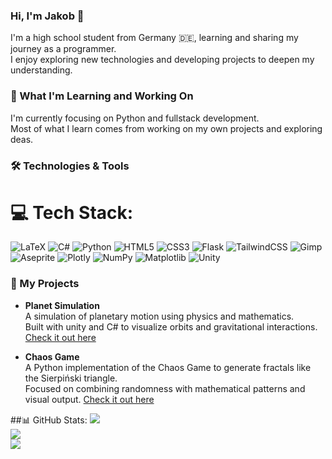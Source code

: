 ### Hi, I'm Jakob 👋  
I'm a high school student from Germany 🇩🇪, learning and sharing my journey as a programmer.  
I enjoy exploring new technologies and developing projects to deepen my understanding.

### 🧠 What I'm Learning and Working On  
I'm currently focusing on Python and fullstack development.  
Most of what I learn comes from working on my own projects and exploring deas.

### 🛠️ Technologies & Tools
# 💻 Tech Stack:
![LaTeX](https://img.shields.io/badge/latex-%23008080.svg?style=for-the-badge&logo=latex&logoColor=white) ![C#](https://img.shields.io/badge/c%23-%23239120.svg?style=for-the-badge&logo=csharp&logoColor=white) ![Python](https://img.shields.io/badge/python-3670A0?style=for-the-badge&logo=python&logoColor=ffdd54) ![HTML5](https://img.shields.io/badge/html5-%23E34F26.svg?style=for-the-badge&logo=html5&logoColor=white) ![CSS3](https://img.shields.io/badge/css3-%231572B6.svg?style=for-the-badge&logo=css3&logoColor=white) ![Flask](https://img.shields.io/badge/flask-%23000.svg?style=for-the-badge&logo=flask&logoColor=white) ![TailwindCSS](https://img.shields.io/badge/tailwindcss-%2338B2AC.svg?style=for-the-badge&logo=tailwind-css&logoColor=white) ![Gimp](https://img.shields.io/badge/Gimp-657D8B?style=for-the-badge&logo=gimp&logoColor=FFFFFF) ![Aseprite](https://img.shields.io/badge/Aseprite-FFFFFF?style=for-the-badge&logo=Aseprite&logoColor=#7D929E) ![Plotly](https://img.shields.io/badge/Plotly-%233F4F75.svg?style=for-the-badge&logo=plotly&logoColor=white) ![NumPy](https://img.shields.io/badge/numpy-%23013243.svg?style=for-the-badge&logo=numpy&logoColor=white) ![Matplotlib](https://img.shields.io/badge/Matplotlib-%23ffffff.svg?style=for-the-badge&logo=Matplotlib&logoColor=black) ![Unity](https://img.shields.io/badge/unity-%23000000.svg?style=for-the-badge&logo=unity&logoColor=white)

### 🚀 My Projects

- **Planet Simulation**  
  A simulation of planetary motion using physics and mathematics.  
  Built with unity and C# to visualize orbits and gravitational interactions.
  [Check it out here](https://jakobtea.github.io/WebGLGravitySimGit/)
  
- **Chaos Game**  
  A Python implementation of the Chaos Game to generate fractals like the Sierpiński triangle.  
  Focused on combining randomness with mathematical patterns and visual output.
  [Check it out here](https://jakobtea.github.io/Chaos-game/)

##📊 GitHub Stats:
![](https://github-readme-stats.vercel.app/api?username=Jakobtea&theme=dark&hide_border=true&include_all_commits=true&count_private=true)<br/>
![](https://nirzak-streak-stats.vercel.app/?user=Jakobtea&theme=dark&hide_border=true)<br/>
![](https://github-readme-stats.vercel.app/api/top-langs/?username=Jakobtea&theme=dark&hide_border=true&include_all_commits=true&count_private=true&layout=compact)
<!-- Proudly created with GPRM ( https://gprm.itsvg.in ) -->
